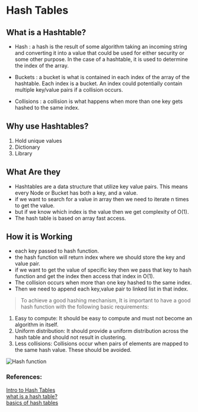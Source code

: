 # Hash Tables 

## What is a Hashtable? 

* Hash : a hash is the result of some algorithm taking an incoming string and converting it into a value that could be used for either security or some other purpose. In the case of a hashtable, it is used to determine the index of the array.

* Buckets : a bucket is what is contained in each index of the array of the hashtable. Each index is a bucket. An index could potentially contain multiple key/value pairs if a collision occurs.

* Collisions : a collision is what happens when more than one key gets hashed to the same index.

## Why use Hashtables?

1. Hold unique values
2. Dictionary
3. Library

## What Are they
* Hashtables are a data structure that utilize key value pairs. This means every Node or Bucket has both a key, and a value.
* if we want to search for a value in array then we need to iterate n times to get the value.
* but if we know which index is the value then we get complexity of O(1).
* The hash table is based on array fast access.
## How it is Working
* each key passed to hash function.
* the hash function will return index where we should store the key and value pair.
* if we want to get the value of specific key then we pass that key to hash function and get the index then access that index in O(1).
* The collision occurs when more than one key hashed to the same index.
* Then we need to append each key,value pair to linked list in that index.


> To achieve a good hashing mechanism, It is important to have a good hash function with the following basic requirements:

1. Easy to compute: It should be easy to compute and must not become an algorithm in itself.
2. Uniform distribution: It should provide a uniform distribution across the hash table and should not result in clustering.
3. Less collisions: Collisions occur when pairs of elements are mapped to the same hash value. These should be avoided.

![Hash function](https://he-s3.s3.amazonaws.com/media/uploads/dda3e36.jpg) 



### References:
[Intro to Hash Tables](https://codefellows.github.io/common_curriculum/data_structures_and_algorithms/Code_401/class-30/resources/Hashtables.html)
<br>
[what is a hash table?](https://www.youtube.com/watch?v=MfhjkfocRR0)
<br>
[basics of hash tables](https://www.hackerearth.com/practice/data-structures/hash-tables/basics-of-hash-tables/tutorial/)

